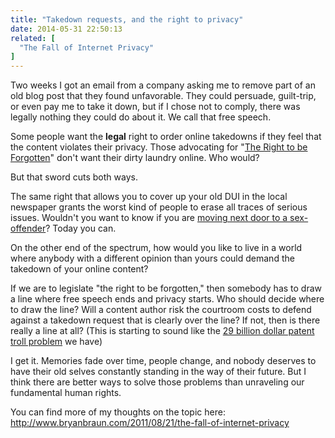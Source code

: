 ```yaml
---
title: "Takedown requests, and the right to privacy"
date: 2014-05-31 22:50:13
related: [
  "The Fall of Internet Privacy"
]
---
```


Two weeks I got an email from a company asking me to remove part of an old blog post that they found unfavorable. They could persuade, guilt-trip, or even pay me to take it down, but if I chose not to comply, there was legally nothing they could do about it. We call that free speech.

Some people want the **legal** right to order online takedowns if they feel that the content violates their privacy. Those advocating for "[The Right to be Forgotten][1]" don't want their dirty laundry online. Who would?

 [1]: http://www.stanfordlawreview.org/online/privacy-paradox/right-to-be-forgotten

But that sword cuts both ways.

The same right that allows you to cover up your old DUI in the local newspaper grants the worst kind of people to erase all traces of serious issues. Wouldn't you want to know if you are [moving next door to a sex-offender][2]? Today you can.

 [2]: http://www.familywatchdog.us

On the other end of the spectrum, how would you like to live in a world where anybody with a different opinion than yours could demand the takedown of your online content?

If we are to legislate "the right to be forgotten," then somebody has to draw a line where free speech ends and privacy starts. Who should decide where to draw the line? Will a content author risk the courtroom costs to defend against a takedown request that is clearly over the line? If not, then is there really a line at all? (This is starting to sound like the [29 billion dollar patent troll problem][3] we have)

 [3]: http://www.inc.com/magazine/201202/kris-frieswick/patent-troll-toll-on-businesses.html

I get it. Memories fade over time, people change, and nobody deserves to have their old selves constantly standing in the way of their future. But I think there are better ways to solve those problems than unraveling our fundamental human rights.

You can find more of my thoughts on the topic here: <http://www.bryanbraun.com/2011/08/21/the-fall-of-internet-privacy>